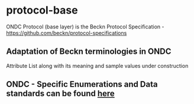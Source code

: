 # protocol-base
ONDC Protocol (base layer) is the Beckn Protocol Specification - https://github.com/beckn/protocol-specifications

## Adaptation of Beckn terminologies in ONDC
Attribute List along with its meaning and sample values under construction

## ONDC - Specific Enumerations and Data standards can be found [here](https://github.com/ONDC-Official/protocol-network-extension)
 
